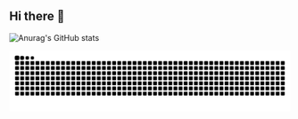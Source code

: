 ## Hi there 👋
![Anurag's GitHub stats](https://github-readme-stats.vercel.app/api?username=Y-xiaoyang&show_icons=true&theme=merko&count_private=true&hide=prs)

<!--
**Y-xiaoyang/Y-xiaoyang** is a ✨ _special_ ✨ repository because its `README.md` (this file) appears on your GitHub profile.

Here are some ideas to get you started:

- 🔭 I’m currently working on ...
- 🌱 I’m currently learning ...
- 👯 I’m looking to collaborate on ...
- 🤔 I’m looking for help with ...
- 💬 Ask me about ...
- 📫 How to reach me: ...
- 😄 Pronouns: ...
- ⚡ Fun fact: ...
-->
<picture>
  <source media="(prefers-color-scheme: dark)" srcset="https://raw.githubusercontent.com/Y-xiaoyang/Y-xiaoyang/output/github-contribution-grid-snake-dark.svg">
  <source media="(prefers-color-scheme: light)" srcset="https://raw.githubusercontent.com/Y-xiaoyang/Y-xiaoyang/output/github-contribution-grid-snake.svg">
  <img alt="github contribution grid snake animation" src="https://raw.githubusercontent.com/Y-xiaoyang/Y-xiaoyang/output/github-contribution-grid-snake.svg">
</picture>
